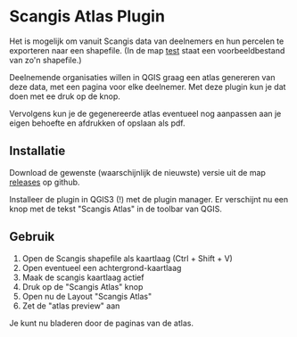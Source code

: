 # Scangis Atlas Plugin

Het is mogelijk om vanuit Scangis data van deelnemers en hun percelen te exporteren 
naar een shapefile. (In de map [test](https://github.com/raymondnijssen/scangis-atlas-plugin/tree/master/test) staat een voorbeeldbestand van zo'n shapefile.)

Deelnemende organisaties willen in QGIS graag een atlas genereren van deze data, met
een pagina voor elke deelnemer. Met deze plugin kun je dat doen met ee druk op de knop.

Vervolgens kun je de gegenereerde atlas eventueel nog aanpassen aan je eigen behoefte
en afdrukken of opslaan als pdf.

## Installatie

Download de gewenste (waarschijnlijk de nieuwste) versie uit de map [releases](https://github.com/raymondnijssen/scangis-atlas-plugin/tree/master/releases) op github.


Installeer de plugin in QGIS3 (!) met de plugin manager. Er verschijnt nu een knop met
de tekst "Scangis Atlas" in de toolbar van QGIS.


## Gebruik

1. Open de Scangis shapefile als kaartlaag (Ctrl + Shift + V) 
2. Open eventueel een achtergrond-kaartlaag
3. Maak de scangis kaartlaag actief
4. Druk op de "Scangis Atlas" knop
5. Open nu de Layout "Scangis Atlas"
6. Zet de "atlas preview" aan

Je kunt nu bladeren door de paginas van de atlas.

